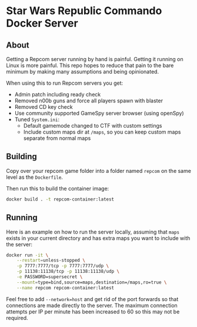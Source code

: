 # Star Wars Republic Commando Docker Server

## About

Getting a Repcom server running by hand is painful. Getting it running on Linux is more painful.
This repo hopes to reduce that pain to the bare minimum by making many assumptions and being opinionated.

When using this to run Repcom servers you get:

* Admin patch including ready check
* Removed n00b guns and force all players spawn with blaster
* Removed CD key check
* Use community supported GameSpy server browser (using openSpy)
* Tuned `System.ini`:
  * Default gamemode changed to CTF with custom settings
  * Include custom maps dir at `/maps`, so you can keep custom maps separate from normal maps

## Building

Copy over your repcom game folder into a folder named `repcom` on the same level
as the `Dockerfile`.

Then run this to build the container image:

```bash
docker build . -t repcom-container:latest
```

## Running

Here is an example on how to run the server locally, assuming that
`maps` exists in your current directory and has extra maps you want
to include with the server:

```bash
docker run -it \
	--restart=unless-stopped \
	-p 7777:7777/tcp -p 7777:7777/udp \
	-p 11138:11138/tcp -p 11138:11138/udp \
	-e PASSWORD=supersecret \
	--mount=type=bind,source=maps,destination=/maps,ro=true \
	--name repcom repcom-container:latest
```

Feel free to add `--network=host` and get rid of the port forwards so that connections are made directly to the server.
The maximum connection attempts per IP per minute has been increased to 60 so this may not be required.
